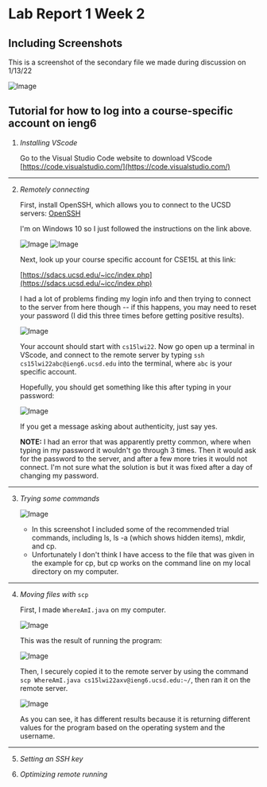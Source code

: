 # Lab Report 1 Week 2

## Including Screenshots

This is a screenshot of the secondary file we made during discussion on 1/13/22

![Image](test_screenshot.jpg)

## Tutorial for how to log into a course-specific account on ieng6

1. *Installing VScode*

    Go to the Visual Studio Code website to download VScode [https://code.visualstudio.com/](https://code.visualstudio.com/)

---

2. *Remotely connecting*

    First, install OpenSSH, which allows you to connect to the UCSD servers: [OpenSSH](https://docs.microsoft.com/en-us/windows-server/administration/openssh/openssh_install_firstuse)

    I'm on Windows 10 so I just followed the instructions on the link above.

    ![Image](images/install_openssh_instructions.png)
    ![Image](images/installed_openssh_settings.png)

    Next, look up your course specific account for CSE15L at this link: 

    [https://sdacs.ucsd.edu/~icc/index.php](https://sdacs.ucsd.edu/~icc/index.php)

    I had a lot of problems finding my login info and then trying to connect to the server from here though -- if this happens, you may need to reset your password (I did this three times before getting positive results).

    ![Image](images/account_lookup_results.png)

    Your account should start with `cs15lwi22`. Now go open up a terminal in VScode, and connect to the remote server by typing `ssh cs15lwi22abc@ieng6.ucsd.edu` into the terminal, where `abc` is your specific account. 

    Hopefully, you should get something like this after typing in your password:

    ![Image](images/connected_to_remote_server.png) 

    If you get a message asking about authenticity, just say yes.

    **NOTE:** I had an error that was apparently pretty common, where when typing in my password it wouldn't go through 3 times. Then it would ask for the password to the server, and after a few more tries it would not connect. I'm not sure what the solution is but it was fixed after a day of changing my password.

---

3. *Trying some commands*

    ![Image](images/testing_commands.png)

    * In this screenshot I included some of the recommended trial commands, including ls, ls -a (which shows hidden items), mkdir, and cp.
    * Unfortunately I don't think I have access to the file that was given in the example for cp, but cp works on the command line on my local directory on my computer.

---

4. *Moving files with* `scp`

    First, I made `WhereAmI.java` on my computer.

    ![Image](images/where_am_i.png)

    This was the result of running the program:

    ![Image](images/local_whereami_run.png)

    Then, I securely copied it to the remote server by using the command `scp WhereAmI.java cs15lwi22axv@ieng6.ucsd.edu:~/`, then ran it on the remote server.

    ![Image](images/scp_success.png)

    As you can see, it has different results because it is returning different values for the program based on the operating system and the username.

---

5. *Setting an SSH key*

    

6. *Optimizing remote running*

